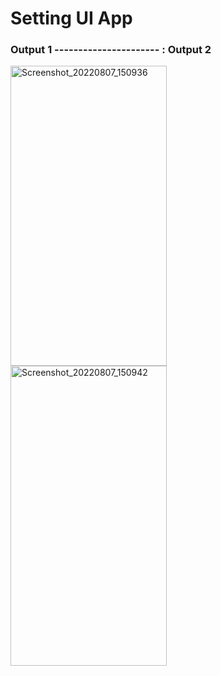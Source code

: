 # Setting UI App


### Output 1 ---------------------- : Output 2                  


<p float="left">
  <img align="left" src="https://user-images.githubusercontent.com/96048173/191529531-71d70ffa-b18e-48b8-944b-f436fd6ed22a.jpg" alt="Screenshot_20220807_150936" width=250 height=480/>
  
  <img align="left" src="https://user-images.githubusercontent.com/96048173/191531418-f73e0c5d-74c6-45ae-84e5-dbe833f21323.jpg" alt="Screenshot_20220807_150942" width=250 height=480/>
</p>
